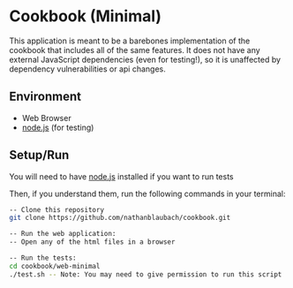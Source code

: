 # Cookbook (Minimal)

This application is meant to be a barebones implementation of the cookbook that includes all of the same features. It does not have any external JavaScript dependencies (even for testing!), so it is unaffected by dependency vulnerabilities or api changes.

## Environment

- Web Browser
- [node.js](https://nodejs.org) (for testing)

## Setup/Run

You will need to have [node.js](https://nodejs.org) installed if you want to run tests

Then, if you understand them, run the following commands in your terminal:

```bash
-- Clone this repository
git clone https://github.com/nathanblaubach/cookbook.git

-- Run the web application:
-- Open any of the html files in a browser

-- Run the tests:
cd cookbook/web-minimal
./test.sh -- Note: You may need to give permission to run this script
```
